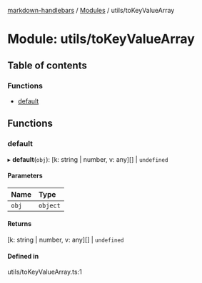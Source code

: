 [markdown-handlebars](../README.md) / [Modules](../modules.md) / utils/toKeyValueArray

# Module: utils/toKeyValueArray

## Table of contents

### Functions

- [default](utils_toKeyValueArray.md#default)

## Functions

### default

▸ **default**(`obj`): [k: string \| number, v: any][] \| `undefined`

#### Parameters

| Name | Type |
| :------ | :------ |
| `obj` | `object` |

#### Returns

[k: string \| number, v: any][] \| `undefined`

#### Defined in

utils/toKeyValueArray.ts:1
